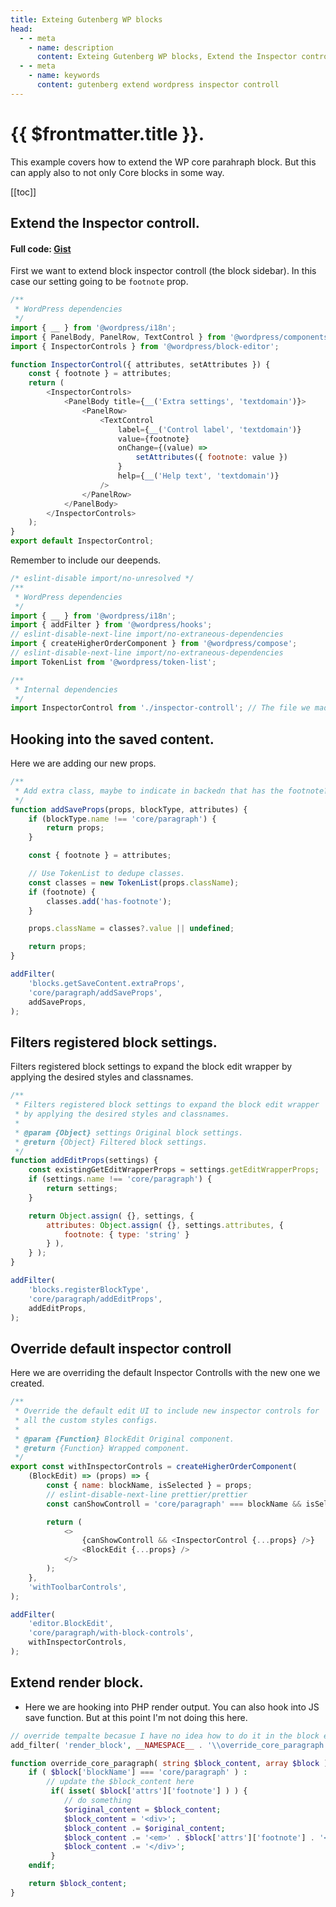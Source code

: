 ```yaml
---
title: Exteing Gutenberg WP blocks
head:
  - - meta
    - name: description
      content: Exteing Gutenberg WP blocks, Extend the Inspector control.
  - - meta
    - name: keywords
      content: gutenberg extend wordpress inspector controll
---
```


# {{ $frontmatter.title }}.

This example covers how to extend the WP core parahraph block. 
But this can apply also to not only Core blocks in some way.

[[toc]]


## Extend the Inspector controll.

#### Full code: [Gist](https://gist.github.com/isuke01/ebaebb3c5fc5c4804fdad3982973ba50)
First we want to extend block inspector controll (the block sidebar).
In this case our setting going to be `footnote` prop.

```js inspector-controll.js
/**
 * WordPress dependencies
 */
import { __ } from '@wordpress/i18n';
import { PanelBody, PanelRow, TextControl } from '@wordpress/components';
import { InspectorControls } from '@wordpress/block-editor';

function InspectorControl({ attributes, setAttributes }) {
	const { footnote } = attributes;
	return (
		<InspectorControls>
			<PanelBody title={__('Extra settings', 'textdomain')}>
				<PanelRow>
					<TextControl
						label={__('Control label', 'textdomain')}
						value={footnote}
						onChange={(value) => 
							setAttributes({ footnote: value })
						}
						help={__('Help text', 'textdomain')}
					/>
				</PanelRow>
			</PanelBody>
		</InspectorControls>
	);
}
export default InspectorControl;
```

Remember to include our deepends.

```js editor.js
/* eslint-disable import/no-unresolved */
/**
 * WordPress dependencies
 */
import { __ } from '@wordpress/i18n';
import { addFilter } from '@wordpress/hooks';
// eslint-disable-next-line import/no-extraneous-dependencies
import { createHigherOrderComponent } from '@wordpress/compose';
// eslint-disable-next-line import/no-extraneous-dependencies
import TokenList from '@wordpress/token-list';

/**
 * Internal dependencies
 */
import InspectorControl from './inspector-controll'; // The file we made above to the extending inspector controller.
```

## Hooking into the saved content.

Here we are adding our new props.
```js editor.js
/**
 * Add extra class, maybe to indicate in backedn that has the footnote?
 */
function addSaveProps(props, blockType, attributes) {
	if (blockType.name !== 'core/paragraph') {
		return props;
	}

	const { footnote } = attributes;

	// Use TokenList to dedupe classes.
	const classes = new TokenList(props.className);
	if (footnote) {
		classes.add('has-footnote');
	}

	props.className = classes?.value || undefined;

	return props;
}

addFilter(
	'blocks.getSaveContent.extraProps',
	'core/paragraph/addSaveProps',
	addSaveProps,
);
```
## Filters registered block settings.

Filters registered block settings to expand the block edit wrapper by applying the desired styles and classnames.

```js editor.js
/**
 * Filters registered block settings to expand the block edit wrapper
 * by applying the desired styles and classnames.
 *
 * @param {Object} settings Original block settings.
 * @return {Object} Filtered block settings.
 */
function addEditProps(settings) {
	const existingGetEditWrapperProps = settings.getEditWrapperProps;
	if (settings.name !== 'core/paragraph') {
		return settings;
	}

	return Object.assign( {}, settings, {
		attributes: Object.assign( {}, settings.attributes, {
			footnote: { type: 'string' }
		} ),
	} );
}

addFilter(
	'blocks.registerBlockType',
	'core/paragraph/addEditProps',
	addEditProps,
);
```

## Override default inspector controll

Here we are overriding the default Inspector Controlls with the new one we created.

```js editor.js
/**
 * Override the default edit UI to include new inspector controls for
 * all the custom styles configs.
 *
 * @param {Function} BlockEdit Original component.
 * @return {Function} Wrapped component.
 */
export const withInspectorControls = createHigherOrderComponent(
	(BlockEdit) => (props) => {
		const { name: blockName, isSelected } = props;
		// eslint-disable-next-line prettier/prettier
		const canShowControll = 'core/paragraph' === blockName && isSelected;

		return (
			<>
				{canShowControll && <InspectorControl {...props} />}
				<BlockEdit {...props} />
			</>
		);
	},
	'withToolbarControls',
);

addFilter(
	'editor.BlockEdit',
	'core/paragraph/with-block-controls',
	withInspectorControls,
);
```

## Extend render block.

 - Here we are hooking into PHP render output. You can also hook into JS save function. But at this point I'm not doing this here.

```php functions.php
// override tempalte becasue I have no idea how to do it in the block editor hooks :D
add_filter( 'render_block', __NAMESPACE__ . '\\override_core_paragraph', 10, 2 );

function override_core_paragraph( string $block_content, array $block ) {
	if ( $block['blockName'] === 'core/paragraph' ) :
		// update the $block_content here
		 if( isset( $block['attrs']['footnote'] ) ) {
			// do something
			$original_content = $block_content;
			$block_content = '<div>';
         	$block_content .= $original_content;
			$block_content .= '<em>' . $block['attrs']['footnote'] . '</em>';
			$block_content .= '</div>';
		 }
	endif;

	return $block_content;
}
```